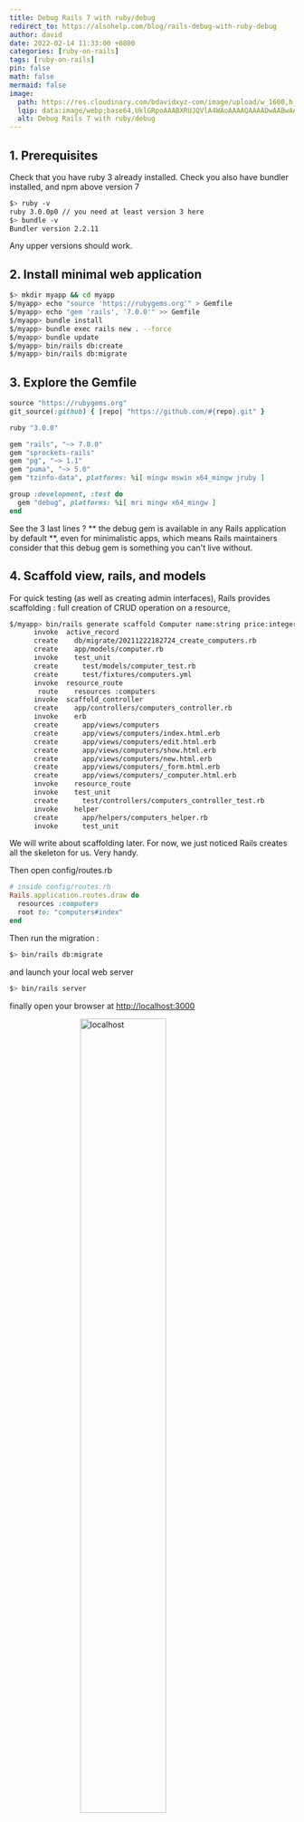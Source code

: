 ```yaml
---
title: Debug Rails 7 with ruby/debug
redirect_to: https://alsohelp.com/blog/rails-debug-with-ruby-debug
author: david
date: 2022-02-14 11:33:00 +0800
categories: [ruby-on-rails]
tags: [ruby-on-rails]
pin: false
math: false
mermaid: false
image:
  path: https://res.cloudinary.com/bdavidxyz-com/image/upload/w_1600,h_836,q_100/l_text:Karla_72_bold:Debug%20Rails%207%20with%20ruby/debug,co_rgb:ffe4e6,c_fit,w_1400,h_240/fl_layer_apply,g_south_west,x_100,y_180/l_text:Karla_48:A%20Ruby-on-Rails%20tutorial,co_rgb:ffe4e680,c_fit,w_1400/fl_layer_apply,g_south_west,x_100,y_100/newblog/globals/bg_me.jpg
  lqip: data:image/webp;base64,UklGRpoAAABXRUJQVlA4WAoAAAAQAAAADwAABwAAQUxQSDIAAAARL0AmbZurmr57yyIiqE8oiG0bejIYEQTgqiDA9vqnsUSI6H+oAERp2HZ65qP/VIAWAFZQOCBCAAAA8AEAnQEqEAAIAAVAfCWkAALp8sF8rgRgAP7o9FDvMCkMde9PK7euH5M1m6VWoDXf2FkP3BqV0ZYbO6NA/VFIAAAA
  alt: Debug Rails 7 with ruby/debug
---
```


## 1. Prerequisites  
  
Check that you have ruby 3 already installed. Check you also have bundler installed, and npm above version 7  
  
```bash  
$> ruby -v  
ruby 3.0.0p0 // you need at least version 3 here  
$> bundle -v  
Bundler version 2.2.11
```

Any upper versions should work.  

## 2. Install minimal web application

```bash  
$> mkdir myapp && cd myapp  
$/myapp> echo "source 'https://rubygems.org'" > Gemfile  
$/myapp> echo "gem 'rails', '7.0.0'" >> Gemfile  
$/myapp> bundle install  
$/myapp> bundle exec rails new . --force
$/myapp> bundle update  
$/myapp> bin/rails db:create  
$/myapp> bin/rails db:migrate
```

## 3. Explore the Gemfile

```ruby
source "https://rubygems.org"
git_source(:github) { |repo| "https://github.com/#{repo}.git" }

ruby "3.0.0"

gem "rails", "~> 7.0.0"
gem "sprockets-rails"
gem "pg", "~> 1.1"
gem "puma", "~> 5.0"
gem "tzinfo-data", platforms: %i[ mingw mswin x64_mingw jruby ]

group :development, :test do
  gem "debug", platforms: %i[ mri mingw x64_mingw ]
end
```

See the 3 last lines ? ** the debug gem is available in any Rails application by default **, even for minimalistic apps, which means Rails maintainers consider that this debug gem is something you can't live without.

## 4. Scaffold view, rails, and models

For quick testing (as well as creating admin interfaces), Rails provides scaffolding : full creation of CRUD operation on a resource, 

```bash
$/myapp> bin/rails generate scaffold Computer name:string price:integer
      invoke  active_record
      create    db/migrate/20211222182724_create_computers.rb
      create    app/models/computer.rb
      invoke    test_unit
      create      test/models/computer_test.rb
      create      test/fixtures/computers.yml
      invoke  resource_route
       route    resources :computers
      invoke  scaffold_controller
      create    app/controllers/computers_controller.rb
      invoke    erb
      create      app/views/computers
      create      app/views/computers/index.html.erb
      create      app/views/computers/edit.html.erb
      create      app/views/computers/show.html.erb
      create      app/views/computers/new.html.erb
      create      app/views/computers/_form.html.erb
      create      app/views/computers/_computer.html.erb
      invoke    resource_route
      invoke    test_unit
      create      test/controllers/computers_controller_test.rb
      invoke    helper
      create      app/helpers/computers_helper.rb
      invoke      test_unit
```

We will write about scaffolding later. For now, we just noticed Rails creates all the skeleton for us. Very handy.

Then open config/routes.rb

```rb
# inside config/routes.rb
Rails.application.routes.draw do
  resources :computers
  root to: "computers#index"
end
```

Then run the migration :
```bash  
$> bin/rails db:migrate
```
and launch your local web server
```bash  
$> bin/rails server 
```

finally open your browser at [http://localhost:3000](http://localhost:3000)

<figure>  
<img style="display:block;float:none;margin-left:auto;margin-right:auto;width:60%" src="https://res.cloudinary.com/bdavidxyz-com/image/upload/v1640198354/rails/computers2.png" loading="lazy" alt="localhost">  
<figcaption style="display:block;float:none;margin-left:auto;margin-right:auto;width:60%">localhost</figcaption>  
</figure>  
  
Great ! Everything works. Let's see how to debug this app, before any sudden bug appears.

## 5. Debugging our app

First open *app/controllers/computers_controller.rb*

```ruby
class ComputersController < ApplicationController
  before_action :set_computer, only: %i[ show edit update destroy ]

  # GET /computers
  def index
    @computers = Computer.all
  end
  
  # A lot more code...
end
```

From the comments, you can guess that each time the /computers URL is entered in the browser, the *index* function is called. Fine ! It allows us to easily try the *ruby/debug* gem.

Modify  *app/controllers/computers_controller.rb* as follow

```ruby
class ComputersController < ApplicationController
  before_action :set_computer, only: %i[ show edit update destroy ]

  # GET /computers
  def index
    my_age = 42
    binding.break   
    @computers = Computer.all
    binding.break
  end
  
  # A lot more code...
end
```

So we've added 2 lines `binding.break`

From the name, we can guess Rails server should stop each time it reaches the `binding.break` instruction.

### Reaching a breakpoint

Stop your local web server. Relaunch it with :
```bash  
$> bin/rails server 
```

And refresh your browser at http://localhost:3000

You should see the spinner that indicates your page cannot load right now :

<figure>  
<img style="display:block;float:none;margin-left:auto;margin-right:auto;width:60%" src="https://res.cloudinary.com/bdavidxyz-com/image/upload/v1640334634/rails/spinnerloading_24.png" loading="lazy" alt="spinner">  
<figcaption style="display:block;float:none;margin-left:auto;margin-right:auto;width:60%">spinner</figcaption>  
</figure>  

Probably the breakpoint was actually reached, as planned !

Open your terminal :

<figure>  
<img style="display:block;float:none;margin-left:auto;margin-right:auto;width:60%" src="https://res.cloudinary.com/bdavidxyz-com/image/upload/v1640334936/rails/blockedwow.png" loading="lazy" alt="beautiful colors in terminal">  
<figcaption style="display:block;float:none;margin-left:auto;margin-right:auto;width:60%">beautiful colors in terminal</figcaption>  
</figure>  

The program has stopped where you asked it to stop : on the `binding.break` instruction.

Lesson 1 :

> ruby/debug allow us to debug a Ruby-on-Rails program right into the terminal, with all features you would usually find in an IDE : next step, evaluate, continue, etc

Lesson 2 :

> ruby/debug comes with beautiful colors, which helps a lot.

### Evaluate a variable

Inside your terminal, the cursor is already positioned inside the ruby debugger. 

Type
```bash  
(rdbg) my_age # ruby
42
(rdbg) @computers
nil
(rdbg)
```

`my_age` already exists, and the debugger shows us its value. Neat ! @computers is not yet set once we reach the first breakpoint, so its value is `nil` (for now).

### Set a variable

```bash  
(rdbg) eval my_age=43    # command
(rdbg) my_age    # ruby
43
(rdbg)
```

Very useful if you want to reach a particular state inside your controller or service object. Note also the comment at the end of each line.

Lesson 3 :

> ruby/debug makes it possible to read, but also write any variable on-the-fly, allowing your Rails app to reach any desired state.

Lesson 4 :

> ruby/debug has a nice developer UX, by trying to comment existing commands (if no comment appears, you are trying to type a command that doesn't exist...)

### Jump to next breakpoint

```bash  
(rdbg) c    # continue command
[4, 13] in ~/workspace/myapp/app/controllers/computers_controller.rb
     4|   # GET /computers
     5|   def index
     6|     my_age = 42
     7|     binding.break   
     8|     @computers = Computer.all
=>   9|     binding.break   
    10|   end
```

Now, no surprise, if you evaluate `@computers`, it exists :

```bash  
(rdbg) @computers # ruby
[]
(rdbg) 3 + 4 # ruby
7
```

Note that you can type in any Ruby expression, not just existing variables.

### Escape the debugger

Type "c" and "enter" until you escape from all breakpoints :

```bash  
(rdbg) c    # continue command
  Rendering layout layouts/application.html.erb
  Rendering computers/index.html.erb within layouts/application
  Rendered computers/index.html.erb within layouts/application (Duration: 0.7ms | Allocations: 327)
  Rendered layout layouts/application.html.erb (Duration: 4.4ms | Allocations: 1317)
Completed 200 OK in 1581101ms (Views: 9.0ms | ActiveRecord: 9.0ms | Allocations: 139408)
```

And go back to the browser, at http://locahost:3000. The spinner has disappeared. If you reload the page, the spinner is here again, and you can enjoy a new debugging session in your terminal.

## All available options

Inside the debugger, type "h"

```bash
(rdbg) h    # help command
### Control flow

* `s[tep]`
  * Step in. Resume the program until next breakable point.
* `s[tep] <n>`
  * Step in, resume the program at `<n>`th breakable point.
* `n[ext]`
  * Step over. Resume the program until next line.
* `n[ext] <n>`
  * Step over, same as `step <n>`.
* `fin[ish]`
  * Finish this frame. Resume the program until the current frame is finished.
* `fin[ish] <n>`
  * Finish `<n>`th frames.
* `c[ontinue]`
  * Resume the program.
* `q[uit]` or `Ctrl-D`
  * Finish debugger (with the debuggee process on non-remote debugging).
* `q[uit]!`
  * Same as q[uit] but without the confirmation prompt.
* `kill`
  * Stop the debuggee process with `Kernel#exit!`.
* `kill!`
  * Same as kill but without the confirmation prompt.
* `sigint`
  * Execute SIGINT handler registered by the debuggee.
  * Note that this command should be used just after stop by `SIGINT`.

### Breakpoint

* `b[reak]`
  * Show all breakpoints.
* `b[reak] <line>`
  * Set breakpoint on `<line>` at the current frame's file.
* `b[reak] <file>:<line>` or `<file> <line>`
  * Set breakpoint on `<file>:<line>`.
* `b[reak] <class>#<name>`
   * Set breakpoint on the method `<class>#<name>`.
* `b[reak] <expr>.<name>`
   * Set breakpoint on the method `<expr>.<name>`.
* `b[reak] ... if: <expr>`
  * break if `<expr>` is true at specified location.
* `b[reak] ... pre: <command>`
  * break and run `<command>` before stopping.
* `b[reak] ... do: <command>`
  * break and run `<command>`, and continue.
* `b[reak] ... path: https://res.cloudinary.com/bdavidxyz-com/image/upload/w_1600,h_836,q_100/l_text:Karla_72_bold:Debug%20Rails%207%20with%20ruby/debug,co_rgb:ffe4e6,c_fit,w_1400,h_240/fl_layer_apply,g_south_west,x_100,y_180/l_text:Karla_48:A%20Ruby-on-Rails%20tutorial,co_rgb:ffe4e680,c_fit,w_1400/fl_layer_apply,g_south_west,x_100,y_100/newblog/globals/bg_me.jpg
  * break if the triggering event's path matches <path_regexp>.
* `b[reak] if: <expr>`
  * break if: `<expr>` is true at any lines.
  * Note that this feature is super slow.
* `catch <Error>`
  * Set breakpoint on raising `<Error>`.
* `catch ... if: <expr>`
  * stops only if `<expr>` is true as well.
* `catch ... pre: <command>`
  * runs `<command>` before stopping.
* `catch ... do: <command>`
  * stops and run `<command>`, and continue.
* `catch ... path: https://res.cloudinary.com/bdavidxyz-com/image/upload/w_1600,h_836,q_100/l_text:Karla_72_bold:Debug%20Rails%207%20with%20ruby/debug,co_rgb:ffe4e6,c_fit,w_1400,h_240/fl_layer_apply,g_south_west,x_100,y_180/l_text:Karla_48:A%20Ruby-on-Rails%20tutorial,co_rgb:ffe4e680,c_fit,w_1400/fl_layer_apply,g_south_west,x_100,y_100/newblog/globals/bg_me.jpg
  * stops if the exception is raised from a path that matches <path_regexp>.
* `watch @ivar`
  * Stop the execution when the result of current scope's `@ivar` is changed.
  * Note that this feature is super slow.
* `watch ... if: <expr>`
  * stops only if `<expr>` is true as well.
* `watch ... pre: <command>`
  * runs `<command>` before stopping.
* `watch ... do: <command>`
  * stops and run `<command>`, and continue.
* `watch ... path: https://res.cloudinary.com/bdavidxyz-com/image/upload/w_1600,h_836,q_100/l_text:Karla_72_bold:Debug%20Rails%207%20with%20ruby/debug,co_rgb:ffe4e6,c_fit,w_1400,h_240/fl_layer_apply,g_south_west,x_100,y_180/l_text:Karla_48:A%20Ruby-on-Rails%20tutorial,co_rgb:ffe4e680,c_fit,w_1400/fl_layer_apply,g_south_west,x_100,y_100/newblog/globals/bg_me.jpg
  * stops if the triggering event's path matches <path_regexp>.
* `del[ete]`
  * delete all breakpoints.
* `del[ete] <bpnum>`
  * delete specified breakpoint.

### Information

* `bt` or `backtrace`
  * Show backtrace (frame) information.
* `bt <num>` or `backtrace <num>`
  * Only shows first `<num>` frames.
* `bt /regexp/` or `backtrace /regexp/`
  * Only shows frames with method name or location info that matches `/regexp/`.
* `bt <num> /regexp/` or `backtrace <num> /regexp/`
  * Only shows first `<num>` frames with method name or location info that matches `/regexp/`.
* `l[ist]`
  * Show current frame's source code.
  * Next `list` command shows the successor lines.
* `l[ist] -`
  * Show predecessor lines as opposed to the `list` command.
* `l[ist] <start>` or `l[ist] <start>-<end>`
  * Show current frame's source code from the line <start> to <end> if given.
* `edit`
  * Open the current file on the editor (use `EDITOR` environment variable).
  * Note that edited file will not be reloaded.
* `edit <file>`
  * Open <file> on the editor.
* `i[nfo]`
   * Show information about current frame (local/instance variables and defined constants).
* `i[nfo] l[ocal[s]]`
  * Show information about the current frame (local variables)
  * It includes `self` as `%self` and a return value as `%return`.
* `i[nfo] i[var[s]]` or `i[nfo] instance`
  * Show information about instance variables about `self`.
* `i[nfo] c[onst[s]]` or `i[nfo] constant[s]`
  * Show information about accessible constants except toplevel constants.
* `i[nfo] g[lobal[s]]`
  * Show information about global variables
* `i[nfo] ... </pattern/>`
  * Filter the output with `</pattern/>`.
* `i[nfo] th[read[s]]`
  * Show all threads (same as `th[read]`).
* `o[utline]` or `ls`
  * Show you available methods, constants, local variables, and instance variables in the current scope.
* `o[utline] <expr>` or `ls <expr>`
  * Show you available methods and instance variables of the given object.
  * If the object is a class/module, it also lists its constants.
* `display`
  * Show display setting.
* `display <expr>`
  * Show the result of `<expr>` at every suspended timing.
* `undisplay`
  * Remove all display settings.
* `undisplay <displaynum>`
  * Remove a specified display setting.

### Frame control

* `f[rame]`
  * Show the current frame.
* `f[rame] <framenum>`
  * Specify a current frame. Evaluation are run on specified frame.
* `up`
  * Specify the upper frame.
* `down`
  * Specify the lower frame.

### Evaluate

* `p <expr>`
  * Evaluate like `p <expr>` on the current frame.
* `pp <expr>`
  * Evaluate like `pp <expr>` on the current frame.
* `eval <expr>`
  * Evaluate `<expr>` on the current frame.
* `irb`
  * Invoke `irb` on the current frame.

### Trace

* `trace`
  * Show available tracers list.
* `trace line`
  * Add a line tracer. It indicates line events.
* `trace call`
  * Add a call tracer. It indicate call/return events.
* `trace exception`
  * Add an exception tracer. It indicates raising exceptions.
* `trace object <expr>`
  * Add an object tracer. It indicates that an object by `<expr>` is passed as a parameter or a receiver on method call.
* `trace ... </pattern/>`
  * Indicates only matched events to `</pattern/>` (RegExp).
* `trace ... into: <file>`
  * Save trace information into: `<file>`.
* `trace off <num>`
  * Disable tracer specified by `<num>` (use `trace` command to check the numbers).
* `trace off [line|call|pass]`
  * Disable all tracers. If `<type>` is provided, disable specified type tracers.
* `record`
  * Show recording status.
* `record [on|off]`
  * Start/Stop recording.
* `step back`
  * Start replay. Step back with the last execution log.
  * `s[tep]` does stepping forward with the last log.
* `step reset`
  * Stop replay .

### Thread control

* `th[read]`
  * Show all threads.
* `th[read] <thnum>`
  * Switch thread specified by `<thnum>`.

### Configuration

* `config`
  * Show all configuration with description.
* `config <name>`
  * Show current configuration of <name>.
* `config set <name> <val>` or `config <name> = <val>`
  * Set <name> to <val>.
* `config append <name> <val>` or `config <name> << <val>`
  * Append `<val>` to `<name>` if it is an array.
* `config unset <name>`
  * Set <name> to default.
* `source <file>`
  * Evaluate lines in `<file>` as debug commands.
* `open`
  * open debuggee port on UNIX domain socket and wait for attaching.
  * Note that `open` command is EXPERIMENTAL.
* `open [<host>:]<port>`
  * open debuggee port on TCP/IP with given `[<host>:]<port>` and wait for attaching.
* `open vscode`
  * open debuggee port for VSCode and launch VSCode if available.
* `open chrome`
  * open debuggee port for Chrome and wait for attaching.

### Help

* `h[elp]`
  * Show help for all commands.
* `h[elp] <command>`
  * Show help for the given command.
(rdbg) 
```

## Alternatives to ruby/debug

You can try the byebug gem, or read [this famous article](https://tenderlovemaking.com/2016/02/05/i-am-a-puts-debuggerer.html) about debugging directly with some "print" statements. It's also very efficient !
